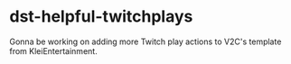 # dst-helpful-twitchplays
Gonna be working on adding more Twitch play actions to V2C's template from KleiEntertainment.
